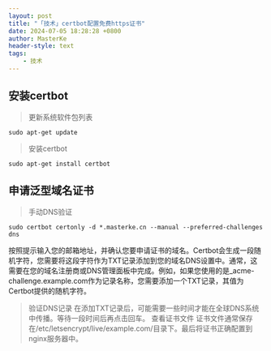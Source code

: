 ```yaml
---
layout: post
title: "「技术」certbot配置免费https证书"
date: 2024-07-05 18:28:28 +0800
author: MasterKe
header-style: text
tags:
    - 技术
---
```


## 安装certbot
> 更新系统软件包列表
```
sudo apt-get update
```
> 安装certbot
```
sudo apt-get install certbot
```
## 申请泛型域名证书
> 手动DNS验证
```
sudo certbot certonly -d *.masterke.cn --manual --preferred-challenges dns
```
按照提示输入您的邮箱地址，并确认您要申请证书的域名。Certbot会生成一段随机字符，您需要将这段字符作为TXT记录添加到您的域名DNS设置中。通常，这需要在您的域名注册商或DNS管理面板中完成。例如，如果您使用的是_acme-challenge.example.com作为记录名称，您需要添加一个TXT记录，其值为Certbot提供的随机字符。
> 验证DNS记录
在添加TXT记录后，可能需要一些时间才能在全球DNS系统中传播。等待一段时间后再点击回车。
> 查看证书文件
证书文件通常保存在/etc/letsencrypt/live/example.com/目录下。最后将证书正确配置到nginx服务器中。